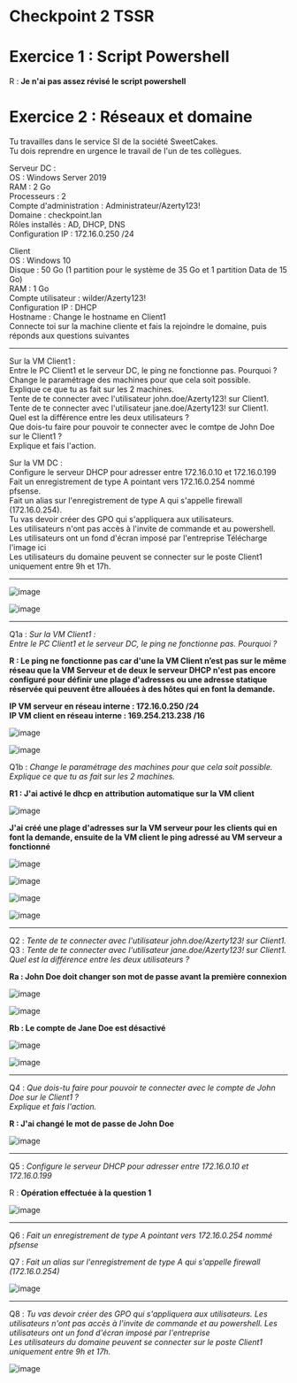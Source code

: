 # Checkpoint 2 TSSR

# Exercice 1 : Script Powershell

R : **Je n'ai pas assez révisé le script powershell**  

# Exercice 2 : Réseaux et domaine

Tu travailles dans le service SI de la société SweetCakes.   
Tu dois reprendre en urgence le travail de l'un de tes collègues.   


Serveur DC :   
OS : Windows Server 2019   
RAM : 2 Go   
Processeurs : 2   
Compte d'administration : Administrateur/Azerty123!   
Domaine : checkpoint.lan  
Rôles installés : AD, DHCP, DNS  
Configuration IP : 172.16.0.250 /24  
  
Client   
OS : Windows 10   
Disque : 50 Go (1 partition pour le système de 35 Go et 1 partition Data de 15 Go)    
RAM : 1 Go   
Compte utilisateur : wilder/Azerty123!   
Configuration IP : DHCP   
Hostname : Change le hostname en Client1   
Connecte toi sur la machine cliente et fais la rejoindre le domaine, puis réponds aux questions suivantes   

____________

Sur la VM Client1 :   
Entre le PC Client1 et le serveur DC, le ping ne fonctionne pas. Pourquoi ?   
Change le paramétrage des machines pour que cela soit possible.   
Explique ce que tu as fait sur les 2 machines.   
Tente de te connecter avec l'utilisateur john.doe/Azerty123! sur Client1.   
Tente de te connecter avec l'utilisateur jane.doe/Azerty123! sur Client1.   
Quel est la différence entre les deux utilisateurs ?   
Que dois-tu faire pour pouvoir te connecter avec le comtpe de John Doe sur le Client1 ?   
Explique et fais l'action.   

Sur la VM DC :   
Configure le serveur DHCP pour adresser entre 172.16.0.10 et 172.16.0.199   
Fait un enregistrement de type A pointant vers 172.16.0.254 nommé pfsense.   
Fait un alias sur l'enregistrement de type A qui s'appelle firewall (172.16.0.254).   
Tu vas devoir créer des GPO qui s'appliquera aux utilisateurs.   
Les utilisateurs n'ont pas accès à l'invite de commande et au powershell.   
Les utilisateurs ont un fond d'écran imposé par l'entreprise Télécharge l'image ici      
Les utilisateurs du domaine peuvent se connecter sur le poste Client1 uniquement entre 9h et 17h.   

______________

![image](https://github.com/techerbeatrice/checkpoint_02_TSSR/assets/138071140/7af02a1c-1500-4be7-9d02-7683d209635a)


![image](https://github.com/techerbeatrice/checkpoint_02_TSSR/assets/138071140/92cb9af1-7827-4695-8a1a-05268403eb4c)


____

Q1a : _Sur la VM Client1 :_       
_Entre le PC Client1 et le serveur DC, le ping ne fonctionne pas. Pourquoi ?_   

**R : Le ping ne fonctionne pas car d'une la VM Client n’est pas sur le même réseau que la VM Serveur et de deux le serveur DHCP n'est pas encore configuré pour définir une plage d'adresses ou une adresse statique réservée qui peuvent être allouées à des hôtes qui en font la demande.**   
  
**IP VM serveur en réseau interne : 172.16.0.250 /24**  
**IP VM client en réseau interne : 169.254.213.238 /16** 

![image](https://github.com/techerbeatrice/checkpoint_02_TSSR/assets/138071140/eaabf549-79ea-4d58-a11c-bb8cae65c633)

![image](https://github.com/techerbeatrice/checkpoint_02_TSSR/assets/138071140/5810dd2c-7931-4147-9c89-71bf35020f30)


Q1b : _Change le paramétrage des machines pour que cela soit possible._     
_Explique ce que tu as fait sur les 2 machines._     

**R1 : J'ai activé le dhcp en attribution automatique sur la VM client**        

![image](https://github.com/techerbeatrice/checkpoint_02_TSSR/assets/138071140/f41bc0ef-89a4-40d8-8e36-3134e3027c81)

**J'ai créé une plage d'adresses sur la VM serveur pour les clients qui en font la demande, ensuite de la VM client le ping adressé au VM serveur a fonctionné**  

![image](https://github.com/techerbeatrice/checkpoint_02_TSSR/assets/138071140/684484bd-4156-492a-a49a-11b33e81ba86)

![image](https://github.com/techerbeatrice/checkpoint_02_TSSR/assets/138071140/961b7b34-8b4c-4e3b-adca-6fd14e6b11eb)

![image](https://github.com/techerbeatrice/checkpoint_02_TSSR/assets/138071140/d0d21321-3757-49b8-b139-7cfb18dc0f12)

![image](https://github.com/techerbeatrice/checkpoint_02_TSSR/assets/138071140/d9781174-68e1-43d5-9c2d-a3fc50904b96)
____

Q2 : _Tente de te connecter avec l'utilisateur john.doe/Azerty123! sur Client1._    
Q3 : _Tente de te connecter avec l'utilisateur jane.doe/Azerty123! sur Client1._    
_Quel est la différence entre les deux utilisateurs ?_     

**Ra : John Doe doit changer son mot de passe avant la première connexion** 

![image](https://github.com/techerbeatrice/checkpoint_02_TSSR/assets/138071140/1727edee-1dd1-4bee-8156-37437cf83ac1)    

![image](https://github.com/techerbeatrice/checkpoint_02_TSSR/assets/138071140/68f48441-e31d-4680-b873-ebf627170882)

**Rb : Le compte de Jane Doe est désactivé**

![image](https://github.com/techerbeatrice/checkpoint_02_TSSR/assets/138071140/88cbb0f8-a08b-4592-adbb-6a081b21b1e6)

![image](https://github.com/techerbeatrice/checkpoint_02_TSSR/assets/138071140/0041d28b-7977-4e0d-8a3a-c4d6fe467bc7)

___________

Q4 : _Que dois-tu faire pour pouvoir te connecter avec le compte de John Doe sur le Client1 ?_   
_Explique et fais l'action._  

**R : J'ai changé le mot de passe de John Doe**  

![image](https://github.com/techerbeatrice/checkpoint_02_TSSR/assets/138071140/1815dabe-706e-4aae-9982-31bdc5eea0e6)

___________

Q5 : _Configure le serveur DHCP pour adresser entre 172.16.0.10 et 172.16.0.199_  

R : **Opération effectuée à la question 1**   

![image](https://github.com/techerbeatrice/checkpoint_02_TSSR/assets/138071140/ec5f34c6-af79-49f3-ae3c-fd3741fd9ff9)

______________

Q6 : _Fait un enregistrement de type A pointant vers 172.16.0.254 nommé pfsense_   

Q7 : _Fait un alias sur l'enregistrement de type A qui s'appelle firewall (172.16.0.254)_

![image](https://github.com/techerbeatrice/checkpoint_02_TSSR/assets/138071140/a05734d5-f4b8-4399-a585-2fb64f43d489)

________

Q8 : _Tu vas devoir créer des GPO qui s'appliquera aux utilisateurs.
Les utilisateurs n'ont pas accès à l'invite de commande et au powershell.
Les utilisateurs ont un fond d'écran imposé par l'entreprise   
Les utilisateurs du domaine peuvent se connecter sur le poste Client1 uniquement entre 9h et 17h._   

![image](https://github.com/techerbeatrice/checkpoint_02_TSSR/assets/138071140/baa86b63-09cd-49ef-9c63-778e93cfa0b7)


